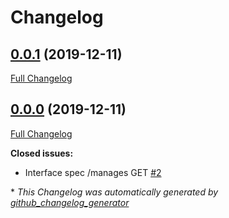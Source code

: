 # Changelog

## [0.0.1](https://github.com/opensentry/idp/tree/0.0.1) (2019-12-11)

[Full Changelog](https://github.com/opensentry/idp/compare/0.0.0...0.0.1)

## [0.0.0](https://github.com/opensentry/idp/tree/0.0.0) (2019-12-11)

[Full Changelog](https://github.com/opensentry/idp/compare/29adf8a8d1f7a77617f984a25af01f1820140281...0.0.0)

**Closed issues:**

- Interface spec /manages GET [\#2](https://github.com/OpenSentry/idp/issues/2)



\* *This Changelog was automatically generated by [github_changelog_generator](https://github.com/github-changelog-generator/github-changelog-generator)*
